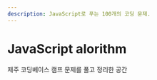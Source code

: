 ```yaml
---
description: JavaScript로 푸는 100개의 코딩 문제.
---
```


# JavaScript alorithm

제주 코딩베이스 캠프 문제를 풀고 정리한 공간





